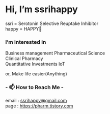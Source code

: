 # Hi, I’m ssrihappy
  ssri = Serotonin Selective Reuptake Inhibitor  
  happy = HAPPY🌱

### I’m interested in
  Business management
  Pharmaceutical Science  
  Clinical Pharmacy  
  Quantitative Investments 
  IoT  

  or, Make life easier(Anything)
  
### - 📫 How to Reach Me -

email : ssrihappy@gmail.com  
page : https://pharm.tistory.com


